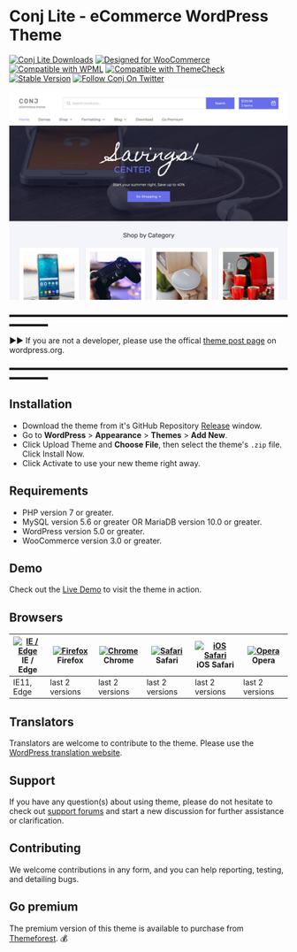 # Conj Lite - eCommerce WordPress Theme
[![Conj Lite Downloads](https://img.shields.io/wordpress/theme/dt/conj-lite.svg)](https://wordpress.org/themes/conj-lite) [![Designed for WooCommerce](https://img.shields.io/badge/Designed%20for-WooCommerce-9a6b95.svg)](https://www.conj.ws) [![Compatible with WPML](https://img.shields.io/badge/Compatible%20with-WPML-308fb0.svg)](https://wpml.org/theme/conj) [![Compatible with ThemeCheck](https://img.shields.io/badge/ThemeCheck-Passed-c4d658.svg)](http://themecheck.info/score/wordpress-theme-conj-lite.html) [![Stable Version](https://img.shields.io/badge/Stable%20version-1.1.0-8a91ff.svg)](https://wordpress.org/themes/conj-lite) [![Follow Conj On Twitter](https://img.shields.io/twitter/follow/ConjSupport.svg)](https://twitter.com/ConjSupport)

<a href="https://wordpress.org/themes/conj-lite/" target="_blank"><kbd><img src="screenshot.jpg" alt="Conj Lite - eCommerce WordPress Theme" /></kbd></a>

▬▬▬▬▬▬▬▬▬▬▬▬▬▬▬▬▬▬▬▬▬▬▬▬▬▬▬▬▬▬▬▬▬▬▬▬▬▬▬▬▬

►► If you are not a developer, please use the offical [theme post page](https://wordpress.org/themes/conj-lite/) on wordpress.org.

▬▬▬▬▬▬▬▬▬▬▬▬▬▬▬▬▬▬▬▬▬▬▬▬▬▬▬▬▬▬▬▬▬▬▬▬▬▬▬▬▬

## Installation

* Download the theme from it's GitHub Repository [Release](https://github.com/mypreview/conj-lite/releases) window.
* Go to **WordPress** > **Appearance** > **Themes** > **Add New**.
* Click Upload Theme and **Choose File**, then select the theme's `.zip` file. Click Install Now.
* Click Activate to use your new theme right away.

## Requirements

* PHP version 7 or greater.
* MySQL version 5.6 or greater OR MariaDB version 10.0 or greater.
* WordPress version 5.0 or greater.
* WooCommerce version 3.0 or greater.

## Demo

Check out the [Live Demo](https://www.conj.ws) to visit the theme in action.

## Browsers

| [<img src="https://raw.githubusercontent.com/alrra/browser-logos/master/src/edge/edge_48x48.png" alt="IE / Edge" width="24px" height="24px" />](http://godban.github.io/browsers-support-badges/)</br>IE / Edge | [<img src="https://raw.githubusercontent.com/alrra/browser-logos/master/src/firefox/firefox_48x48.png" alt="Firefox" width="24px" height="24px" />](http://godban.github.io/browsers-support-badges/)</br>Firefox | [<img src="https://raw.githubusercontent.com/alrra/browser-logos/master/src/chrome/chrome_48x48.png" alt="Chrome" width="24px" height="24px" />](http://godban.github.io/browsers-support-badges/)</br>Chrome | [<img src="https://raw.githubusercontent.com/alrra/browser-logos/master/src/safari/safari_48x48.png" alt="Safari" width="24px" height="24px" />](http://godban.github.io/browsers-support-badges/)</br>Safari | [<img src="https://raw.githubusercontent.com/alrra/browser-logos/master/src/safari-ios/safari-ios_48x48.png" alt="iOS Safari" width="24px" height="24px" />](http://godban.github.io/browsers-support-badges/)</br>iOS Safari | [<img src="https://raw.githubusercontent.com/alrra/browser-logos/master/src/opera/opera_48x48.png" alt="Opera" width="24px" height="24px" />](http://godban.github.io/browsers-support-badges/)</br>Opera |
| --------- | --------- | --------- | --------- | --------- | --------- |
| IE11, Edge| last 2 versions| last 2 versions| last 2 versions| last 2 versions| last 2 versions

## Translators

Translators are welcome to contribute to the theme. Please use the [WordPress translation website](https://translate.wordpress.org/projects/wp-themes/conj-lite "WordPress translation website").

## Support

If you have any question(s) about using theme, please do not hesitate to check out [support forums](https://wordpress.org/support/theme/conj-lite) and start a new discussion for further assistance or clarification.

## Contributing

We welcome contributions in any form, and you can help reporting, testing, and detailing bugs.

## Go premium

The premium version of this theme is available to purchase from [Themeforest](https://themeforest.net/item/conj-ecommerce-wordpress-theme/21935639?ref=mypreview). :moneybag:
